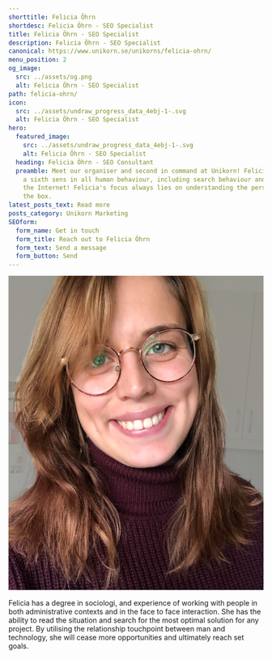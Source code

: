 ```yaml
---
shorttitle: Felicia Öhrn
shortdesc: Felicia Öhrn - SEO Specialist
title: Felicia Öhrn - SEO Specialist
description: Felicia Öhrn - SEO Specialist
canonical: https://www.unikorn.se/unikorns/felicia-ohrn/
menu_position: 2
og_image:
  src: ../assets/og.png
  alt: Felicia Öhrn - SEO Specialist
path: felicia-ohrn/
icon:
  src: ../assets/undraw_progress_data_4ebj-1-.svg
  alt: Felicia Öhrn - SEO Specialist
hero:
  featured_image:
    src: ../assets/undraw_progress_data_4ebj-1-.svg
    alt: Felicia Öhrn - SEO Specialist
  heading: Felicia Öhrn - SEO Consultant
  preamble: Meet our organiser and second in command at Unikorn! Felicia Öhrn has
    a sixth sens in all human behaviour, including search behaviour and life on
    the Internet! Felicia's focus always lies on understanding the person behind
    the box.
latest_posts_text: Read more
posts_category: Unikorn Marketing
SEOform:
  form_name: Get in touch
  form_title: Reach out to Felicia Öhrn
  form_text: Send a message
  form_button: Send
---
```

![Felicia Öhrn](../assets/felicia.png "Felicia Öhrn")

Felicia has a degree in sociologi, and experience of working with people in both administrative contexts and in the face to face interaction. She has the ability to read the situation and search for the most optimal solution for any project. By utilising the relationship touchpoint between man and technology, she will cease more opportunities and ultimately reach set goals.